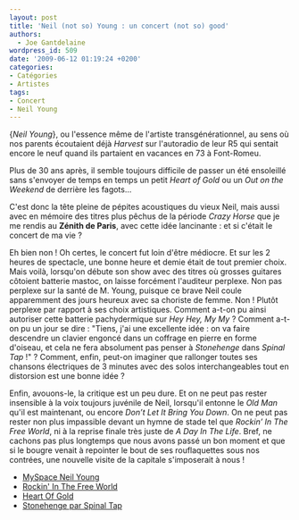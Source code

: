```yaml
---
layout: post
title: 'Neil (not so) Young : un concert (not so) good'
authors:
  - Joe Gantdelaine
wordpress_id: 509
date: '2009-06-12 01:19:24 +0200'
categories:
- Catégories
- Artistes
tags:
- Concert
- Neil Young
---
```

{*Neil Young*}, ou l'essence même de l'artiste transgénérationnel, au sens où nos parents écoutaient déjà *Harvest* sur l'autoradio de leur R5 qui sentait encore le neuf quand ils partaient en vacances en 73 à Font-Romeu.

Plus de 30 ans après, il semble toujours difficile de passer un été ensoleillé sans s'envoyer de temps en temps un petit *Heart of Gold* ou un *Out on the Weekend* de derrière les fagots...

C'est donc la tête pleine de pépites acoustiques du vieux Neil, mais aussi avec en mémoire des titres plus pêchus de la période *Crazy Horse* que je me rendis au __Zénith de Paris__, avec cette idée lancinante : et si c'était le concert de ma vie ?

Eh bien non ! Oh certes, le concert fut loin d'être médiocre. Et sur les 2 heures de spectacle, une bonne heure et demie était de tout premier choix. Mais voilà, lorsqu'on débute son show avec des titres où grosses guitares côtoient batterie mastoc, on laisse forcément l'auditeur perplexe. Non pas perplexe sur la santé de M. Young, puisque ce brave Neil coule apparemment des jours heureux avec sa choriste de femme. Non ! Plutôt perplexe par rapport à ses choix artistiques. Comment a-t-on pu ainsi autoriser cette batterie pachydermique sur *Hey Hey, My My* ? Comment a-t-on pu un jour se dire : "Tiens, j'ai une excellente idée : on va faire descendre un clavier engoncé dans un coffrage en pierre en forme d'oiseau, et cela ne fera absolument pas penser à *Stonehenge* dans *Spinal Tap* !" ? Comment, enfin, peut-on imaginer que rallonger toutes ses chansons électriques de 3 minutes avec des solos interchangeables tout en distorsion est une bonne idée ?

Enfin, avouons-le, la critique est un peu dure. Et on ne peut pas rester insensible à la voix toujours juvénile de Neil, lorsqu'il entonne le *Old Man* qu'il est maintenant, ou encore *Don’t Let It Bring You Down*. On ne peut pas rester non plus impassible devant un hymne de stade tel que *Rockin’ In The Free World*, ni à la reprise finale très juste de *A Day In The Life*. Bref, ne cachons pas plus longtemps que nous avons passé un bon moment et que si le bougre venait à repointer le bout de ses rouflaquettes sous nos contrées, une nouvelle visite de la capitale s'imposerait à nous !

<ul>
        <li><a href="http://www.myspace.com/neilyoung" target="_blank">MySpace Neil Young </a></li>
	<li><a href="http://www.youtube.com/watch?v=co5V6CSihVk" target="_blank">Rockin' In The Free World</a></li>
	<li><a href="http://www.youtube.com/watch?v=9oDP5uSIfCo" target="_blank">Heart Of Gold</a></li>
	<li><a href="http://www.youtube.com/watch?v=T7wcyLrPqC4" target="_blank">Stonehenge par Spinal Tap</a></li>
</ul>

